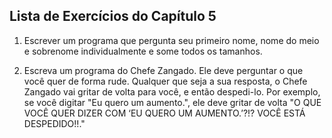 ## Lista de Exercícios do Capítulo 5

1. Escrever um programa que pergunta seu primeiro nome, nome do meio e sobrenome individualmente e some todos os tamanhos.

2. Escreva um programa do Chefe Zangado. Ele deve perguntar o que você quer de forma rude. Qualquer que seja a sua resposta, o Chefe Zangado vai gritar de volta para você, e então despedi-lo. Por exemplo, se você digitar "Eu quero um aumento.", ele deve gritar de volta "O QUE VOCÊ QUER DIZER COM ‘EU QUERO UM AUMENTO.’?!? VOCÊ ESTÁ DESPEDIDO!!."
